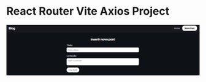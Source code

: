 # React Router Vite Axios Project

<img src="https://github.com/HiranFerretiBaccos/react-router-vite-axios/blob/main/readme1.png" width="800">
